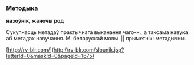 ### Методыка
**назоўнік, жаночы род**

Сукупнасць метадаў практычнага выканання чаго-н., а таксама навука аб метадах навучання. М. беларускай мовы. || прыметнік: метадычны.

<a rel="author">[http://rv-blr.com/](http://rv-blr.com/slounik.jsp?letterId=0&maskId=0&pageId=1675)</a>
